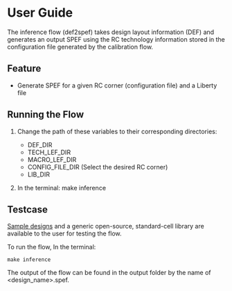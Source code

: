 # User Guide

The inference flow (def2spef) takes design layout information (DEF)
and generates an output SPEF using the RC technology information 
stored in the configuration file generated by the calibration flow.

## Feature
* Generate SPEF for a given RC corner (configuration file) and a Liberty file

## Running the Flow
1. Change the path of these variables to their corresponding directories:
    * DEF_DIR 
    * TECH_LEF_DIR 
    * MACRO_LEF_DIR 
    * CONFIG_FILE_DIR (Select the desired RC corner)
    * LIB_DIR

2. In the terminal: make inference

## Testcase
[Sample designs](../example/) and a generic open-source, standard-cell
library are available to the user for testing the flow.  
  
To run the flow, In the terminal: 
```
make inference
```
  
The output of the flow can be found in the output folder by the name of <design_name>.spef.
